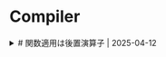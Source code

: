 # Compiler

<details>
<summary># 関数適用は後置演算子 | 2025-04-12</summary>

<a href="2025-04-12-parsing_application.md">link</a>

## 関数適用は後置演算子

再帰下降構文解析で、以下のような関数適用をうまくパースしたい。

```scala
List(1, 2, 3).map(x => add(1)(x))
```

こんな文法を考えると、うまくいきそうに思う。

```bnf
term = variable | literal ;
expr = term
     | expr "(" expr ("," expr)* ")"
     | expr "." ident
     ;
```

再帰下降構文解析を実装するときは、まず左再帰除去を行う。
さっきの文法を左再帰除去するとこんな感じ。

```ebnf
expr = term exprTail ;

exprTail = ε
         | "(" expr ("," expr)* ")" exprTail
         | "." ident exprTail
         ;
```

この文法を実装すると、だいたいこんな感じ。
簡単だけど、↑の文法と↓の文法が一対一で対応している！って感じはしない。

```go
func (p *Parser) expr() Node {
    term := p.term()
    return p.exprTail(term)
}

func (p *Parser) exprTail(expr Node) Node {
    if p.peek() == "(" {
        arguments := p.arguments()
        return p.exprTail(Apply { expr, arguments })
    } else if p.peek() == "." {
        name := p.ident()
        return p.exprTail(Project { expr, name })
    }
    return expr
}
```

改めてお題に戻る。
↓のコードをグッと睨むと、関数適用`(1, 2, 3)`やフィールドアクセス`.map`が、**後置演算子**に見えてこないだろうか。
後置演算子は、`i++`みたいなやつ。見えてこない？

```scala
List(1, 2, 3).map(x => add(1)(x))
```

見えたとします。関数適用は後置演算子だ！って考えで文法を書くとこうなる。

```ebnf
expr = term exprTail+ ;

exprTail = "(" expr ("," expr)* ")"
         | "." ident
         ;
```

さっきの文法と比べると、意味は同じだけどスッキリしている。

```diff
-expr = term exprTail ;
+expr = term exprTail+ ;

-exprTail = ε
-      | "(" expr ("," expr)* ")" exprTail
-      | "." ident exprTail
-      ;
+exprTail = "(" expr ("," expr)* ")"
+         | "." ident
+         ;
```

実装もしやすい。

```go
func (p *Parser) expr() Node {
    term := p.term()
    for p.peek() == "(" || p.peek() == "." {
        term = p.exprTail(term)
    }

    return term
}

func (p *Parser) exprTail(expr Node) Node {
    if p.peek() == "(" {
        arguments := p.arguments()
        return Apply { expr, arguments }
    } else if p.peek() == "." {
        name := p.ident()
        return Project { expr, name }
    }
}
```

以前のコードでは`exprTail`は再帰関数だった。
一方、今回のコードでは`expr`内でループ呼び出ししている。
しかも「関数適用は後置演算子」と思いながら直感的に書いた文法と一対一で対応している！

最近は「関数適用は後置演算子」戦略でパーサーを書くことが多い。
多分、これを発展させるとPrattパーサーみたいな話が出てくるのかな。
</details>

